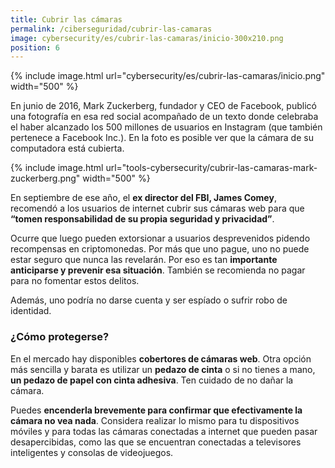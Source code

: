 ```yaml
---
title: Cubrir las cámaras
permalink: /ciberseguridad/cubrir-las-camaras
image: cybersecurity/es/cubrir-las-camaras/inicio-300x210.png
position: 6
---
```


{% include image.html url="cybersecurity/es/cubrir-las-camaras/inicio.png" width="500" %}

En junio de 2016, Mark Zuckerberg, fundador y CEO de Facebook, publicó una fotografía en esa red social acompañado de un texto donde celebraba el haber alcanzado los 500 millones de usuarios en Instagram (que también pertenece a Facebook Inc.). En la foto es posible ver que la cámara de su computadora está cubierta.

{% include image.html url="tools-cybersecurity/cubrir-las-camaras-mark-zuckerberg.png" width="500" %}

En septiembre de ese año, el **ex director del FBI, James Comey**, recomendó a los usuarios de internet cubrir sus cámaras web para que **“tomen responsabilidad de su propia seguridad y privacidad”**.

Ocurre que luego pueden extorsionar a usuarios desprevenidos pidendo recompensas en criptomonedas. Por más que uno pague, uno no puede estar seguro que nunca las revelarán. Por eso es tan **importante anticiparse y prevenir esa situación**. También se recomienda no pagar para no fomentar estos delitos.

Además, uno podría no darse cuenta y ser espíado o sufrir robo de identidad.

### ¿Cómo protegerse?

En el mercado hay disponibles **cobertores de cámaras web**. Otra opción más sencilla y barata es utilizar un **pedazo de cinta** o si no tienes a mano, **un pedazo de papel con cinta adhesiva**. Ten cuidado de no dañar la cámara.

Puedes **encenderla brevemente para confirmar que efectivamente la cámara no vea nada**. Considera realizar lo mismo para tu dispositivos móviles y para todas las cámaras conectadas a internet que pueden pasar desapercibidas, como las que se encuentran conectadas a televisores inteligentes y consolas de videojuegos.